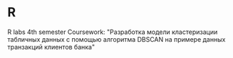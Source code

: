 # R
R labs 4th semester
Coursework: "Разработка модели кластеризации табличных данных с помощью алгоритма DBSCAN на примере данных транзакций клиентов банка"
